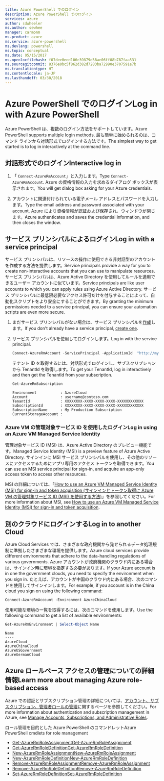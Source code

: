 ```yaml
---
title: Azure PowerShell でのログイン
description: Azure PowerShell でのログイン
services: azure
author: sdwheeler
ms.author: sewhee
manager: carmonm
ms.product: azure
ms.service: azure-powershell
ms.devlang: powershell
ms.topic: conceptual
ms.date: 05/15/2017
ms.openlocfilehash: f07dee0eed106e39879d58ae06ff08b787faa531
ms.sourcegitcommit: 8376e0bc5f862d382d7283ba72990e3707591e7b
ms.translationtype: HT
ms.contentlocale: ja-JP
ms.lasthandoff: 03/30/2018
---
```

# <a name="log-in-with-azure-powershell"></a><span data-ttu-id="616bd-103">Azure PowerShell でのログイン</span><span class="sxs-lookup"><span data-stu-id="616bd-103">Log in with Azure PowerShell</span></span>

<span data-ttu-id="616bd-104">Azure PowerShell は、複数のログイン方法をサポートしています。</span><span class="sxs-lookup"><span data-stu-id="616bd-104">Azure PowerShell supports multiple login methods.</span></span> <span data-ttu-id="616bd-105">最も簡単に始められるのは、コマンド ラインから対話形式でログインする方法です。</span><span class="sxs-lookup"><span data-stu-id="616bd-105">The simplest way to get started is to log in interactively at the command line.</span></span>

## <a name="interactive-log-in"></a><span data-ttu-id="616bd-106">対話形式でのログイン</span><span class="sxs-lookup"><span data-stu-id="616bd-106">Interactive log in</span></span>

1. <span data-ttu-id="616bd-107">「 `Connect-AzureRmAccount`」と入力します。</span><span class="sxs-lookup"><span data-stu-id="616bd-107">Type `Connect-AzureRmAccount`.</span></span> <span data-ttu-id="616bd-108">Azure の資格情報の入力を求めるダイアログ ボックスが表示されます。</span><span class="sxs-lookup"><span data-stu-id="616bd-108">You will get dialog box asking for your Azure credentials.</span></span>

2. <span data-ttu-id="616bd-109">アカウントに関連付けられている電子メール アドレスとパスワードを入力します。</span><span class="sxs-lookup"><span data-stu-id="616bd-109">Type the email address and password associated with your account.</span></span> <span data-ttu-id="616bd-110">Azure により資格情報が認証および保存され、ウィンドウが閉じます。</span><span class="sxs-lookup"><span data-stu-id="616bd-110">Azure authenticates and saves the credential information, and then closes the window.</span></span>

## <a name="log-in-with-a-service-principal"></a><span data-ttu-id="616bd-111">サービス プリンシパルによるログイン</span><span class="sxs-lookup"><span data-stu-id="616bd-111">Log in with a service principal</span></span>

<span data-ttu-id="616bd-112">サービス プリンシパルは、リソースの操作に使用できる非対話型のアカウントを作成する方法を提供します。</span><span class="sxs-lookup"><span data-stu-id="616bd-112">Service principals provide a way for you to create non-interactive accounts that you can use to manipulate resources.</span></span> <span data-ttu-id="616bd-113">サービス プリンシパルは、Azure Active Directory を使用してルールを適用できるユーザー アカウントに似ています。</span><span class="sxs-lookup"><span data-stu-id="616bd-113">Service principals are like user accounts to which you can apply rules using Azure Active Directory.</span></span> <span data-ttu-id="616bd-114">サービス プリンシパルに最低限必要なアクセス許可だけを付与することによって、自動化スクリプトをより安全にすることができます。</span><span class="sxs-lookup"><span data-stu-id="616bd-114">By granting the minimum permissions needed to a service principal, you can ensure your automation scripts are even more secure.</span></span>

1. <span data-ttu-id="616bd-115">まだサービス プリンシパルがない場合は、サービス プリンシパルを[作成](create-azure-service-principal-azureps.md)します。</span><span class="sxs-lookup"><span data-stu-id="616bd-115">If you don't already have a service principal, [create one](create-azure-service-principal-azureps.md).</span></span>

2. <span data-ttu-id="616bd-116">サービス プリンシパルを使用してログインします。</span><span class="sxs-lookup"><span data-stu-id="616bd-116">Log in with the service principal.</span></span>

    ```powershell
    Connect-AzureRmAccount -ServicePrincipal -ApplicationId  "http://my-app" -Credential $pscredential -TenantId $tenantid
    ```

    <span data-ttu-id="616bd-117">テナント ID を取得するには、対話形式でログインし、サブスクリプションから TenantId を取得します。</span><span class="sxs-lookup"><span data-stu-id="616bd-117">To get your TenantId, log in interactively and then get the TenantId from your subscription.</span></span>

    ```powershell
    Get-AzureRmSubscription
    ```

    ```
    Environment           : AzureCloud
    Account               : username@contoso.com
    TenantId              : XXXXXXXX-XXXX-XXXX-XXXX-XXXXXXXXXXXX
    SubscriptionId        : XXXXXXXX-XXXX-XXXX-XXXX-XXXXXXXXXXXX
    SubscriptionName      : My Production Subscription
    CurrentStorageAccount :
    ```

### <a name="log-in-using-an-azure-vm-managed-service-identity"></a><span data-ttu-id="616bd-118">Azure VM の管理対象サービス ID を使用したログイン</span><span class="sxs-lookup"><span data-stu-id="616bd-118">Log in using an Azure VM Managed Service Identity</span></span>

<span data-ttu-id="616bd-119">管理対象サービス ID (MSI) は、Azure Active Directory のプレビュー機能です。</span><span class="sxs-lookup"><span data-stu-id="616bd-119">Managed Service Identity (MSI) is a preview feature of Azure Active Directory.</span></span> <span data-ttu-id="616bd-120">サインインに MSI サービス プリンシパルを使用し、その他のリソースにアクセスするためにアプリ専用のアクセス トークンを取得できます。</span><span class="sxs-lookup"><span data-stu-id="616bd-120">You can use an MSI service principal for sign-in, and acquire an app-only access token to access other resources.</span></span>

<span data-ttu-id="616bd-121">MSI の詳細については、「[How to use an Azure VM Managed Service Identity (MSI) for sign-in and token acquisition (サインインとトークン取得に Azure VM の管理対象サービス ID (MSI) を使用する方法)](/azure/active-directory/msi-how-to-get-access-token-using-msi)」を参照してください。</span><span class="sxs-lookup"><span data-stu-id="616bd-121">For more information about MSI, see [How to use an Azure VM Managed Service Identity (MSI) for sign-in and token acquisition](/azure/active-directory/msi-how-to-get-access-token-using-msi).</span></span>

## <a name="log-in-to-another-cloud"></a><span data-ttu-id="616bd-122">別のクラウドにログインする</span><span class="sxs-lookup"><span data-stu-id="616bd-122">Log in to another Cloud</span></span>

<span data-ttu-id="616bd-123">Azure Cloud Services では、さまざまな政府機関から発せられるデータ処理規制に準拠したさまざまな環境を提供します。</span><span class="sxs-lookup"><span data-stu-id="616bd-123">Azure cloud services provide different environments that adhere to the data-handling regulations of various governments.</span></span> <span data-ttu-id="616bd-124">Azure アカウントが政府機関のクラウド内にある場合は、サインイン時に環境を指定する必要があります。</span><span class="sxs-lookup"><span data-stu-id="616bd-124">If your Azure account is in one the government clouds, you need to specify the environment when you sign in.</span></span> <span data-ttu-id="616bd-125">たとえば、アカウントが中国のクラウド内にある場合、次のコマンドを使用してサインインします。</span><span class="sxs-lookup"><span data-stu-id="616bd-125">For example, if you account is in the China cloud you sign on using the following command:</span></span>

```powershell
Connect-AzureRmAccount -Environment AzureChinaCloud
```

<span data-ttu-id="616bd-126">使用可能な環境の一覧を取得するには、次のコマンドを使用します。</span><span class="sxs-lookup"><span data-stu-id="616bd-126">Use the following command to get a list of available environments:</span></span>

```powershell
Get-AzureRmEnvironment | Select-Object Name
```

```
Name
----
AzureCloud
AzureChinaCloud
AzureUSGovernment
AzureGermanCloud
```

## <a name="learn-more-about-managing-azure-role-based-access"></a><span data-ttu-id="616bd-127">Azure ロールベース アクセスの管理についての詳細情報</span><span class="sxs-lookup"><span data-stu-id="616bd-127">Learn more about managing Azure role-based access</span></span>

<span data-ttu-id="616bd-128">Azure での認証とサブスクリプション管理の詳細については、[アカウント、サブスクリプション、管理者ロールの管理](/azure/active-directory/role-based-access-control-configure)に関するページを参照してください。</span><span class="sxs-lookup"><span data-stu-id="616bd-128">For more information about authentication and subscription management in Azure, see [Manage Accounts, Subscriptions, and Administrative Roles](/azure/active-directory/role-based-access-control-configure).</span></span>

<span data-ttu-id="616bd-129">ロール管理を目的とした Azure PowerShell のコマンドレット</span><span class="sxs-lookup"><span data-stu-id="616bd-129">Azure PowerShell cmdlets for role management</span></span>

* [<span data-ttu-id="616bd-130">Get-AzureRmRoleAssignment</span><span class="sxs-lookup"><span data-stu-id="616bd-130">Get-AzureRmRoleAssignment</span></span>](/powershell/module/AzureRM.Resources/Get-AzureRmRoleAssignment)
* [<span data-ttu-id="616bd-131">Get-AzureRmRoleDefinition</span><span class="sxs-lookup"><span data-stu-id="616bd-131">Get-AzureRmRoleDefinition</span></span>](/powershell/module/AzureRM.Resources/Get-AzureRmRoleDefinition)
* [<span data-ttu-id="616bd-132">New-AzureRmRoleAssignment</span><span class="sxs-lookup"><span data-stu-id="616bd-132">New-AzureRmRoleAssignment</span></span>](/powershell/module/AzureRM.Resources/New-AzureRmRoleAssignment)
* [<span data-ttu-id="616bd-133">New-AzureRmRoleDefinition</span><span class="sxs-lookup"><span data-stu-id="616bd-133">New-AzureRmRoleDefinition</span></span>](/powershell/module/AzureRM.Resources/New-AzureRmRoleDefinition)
* [<span data-ttu-id="616bd-134">Remove-AzureRmRoleAssignment</span><span class="sxs-lookup"><span data-stu-id="616bd-134">Remove-AzureRmRoleAssignment</span></span>](/powershell/module/AzureRM.Resources/Remove-AzureRmRoleAssignment)
* [<span data-ttu-id="616bd-135">Remove-AzureRmRoleDefinition</span><span class="sxs-lookup"><span data-stu-id="616bd-135">Remove-AzureRmRoleDefinition</span></span>](/powershell/module/AzureRM.Resources/Remove-AzureRmRoleDefinition)
* [<span data-ttu-id="616bd-136">Set-AzureRmRoleDefinition</span><span class="sxs-lookup"><span data-stu-id="616bd-136">Set-AzureRmRoleDefinition</span></span>](/powershell/moduel/AzureRM.Resources/Set-AzureRmRoleDefinition)
